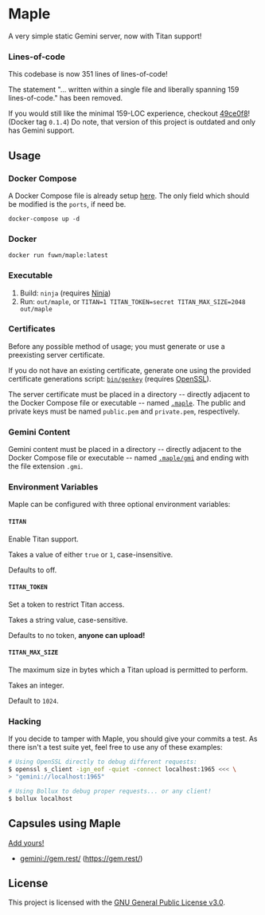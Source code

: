 # Maple

A very simple static Gemini server, now with Titan support!

### Lines-of-code
This codebase is now 351 lines of lines-of-code!

The statement "... written within a single file and liberally
spanning 159 lines-of-code." has been removed.

If you would still like the minimal 159-LOC experience, checkout
[49ce0f8](https://github.com/gemrest/maple/tree/49ce0f83b8abd1af4760e56c1673c6997ef8a2c4)!
(Docker tag `0.1.4`) Do note, that version of this project is outdated and only
has Gemini support.

## Usage

### Docker Compose

A Docker Compose file is already setup [here](./docker-compose.yaml). The only
field which should be modified is the `ports`, if need be.

```shell
docker-compose up -d
```

### Docker

```shell
docker run fuwn/maple:latest
```

### Executable

1. Build: `ninja` (requires [Ninja](https://ninja-build.org/))
2. Run: `out/maple`, or
   `TITAN=1 TITAN_TOKEN=secret TITAN_MAX_SIZE=2048 out/maple`

### Certificates

Before any possible method of usage; you must generate or use a preexisting
server certificate.

If you do not have an existing certificate, generate one using the provided
certificate generations script: [`bin/genkey`](bin/genkey) (requires
[OpenSSL](https://www.openssl.org/)).

The server certificate must be placed in a directory -- directly adjacent to the
Docker Compose file or executable -- named [`.maple`](.maple). The public and
private keys must be named `public.pem` and `private.pem`, respectively.

### Gemini Content

Gemini content must be placed in a directory -- directly adjacent to the
Docker Compose file or executable -- named [`.maple/gmi`](.maple/gmi) and
ending with the file extension `.gmi`.

### Environment Variables

Maple can be configured with three optional environment variables:

#### `TITAN`

Enable Titan support.

Takes a value of either `true` or `1`, case-insensitive.

Defaults to off.

#### `TITAN_TOKEN`

Set a token to restrict Titan access.

Takes a string value, case-sensitive.

Defaults to no token, **anyone can upload!**

#### `TITAN_MAX_SIZE`

The maximum size in bytes which a Titan upload is permitted to perform.

Takes an integer.

Default to `1024`.

### Hacking

If you decide to tamper with Maple, you should give your commits a test. As
there isn't a test suite yet, feel free to use any of these examples:

```bash
# Using OpenSSL directly to debug different requests:
$ openssl s_client -ign_eof -quiet -connect localhost:1965 <<< \
> "gemini://localhost:1965"

# Using Bollux to debug proper requests... or any client!
$ bollux localhost
```

## Capsules using Maple

[Add yours!](https://github.com/gemrest/maple/edit/main/README.md)

- <gemini://gem.rest/> (<https://gem.rest/>)

## License

This project is licensed with the [GNU General Public License v3.0](./LICENSE).
